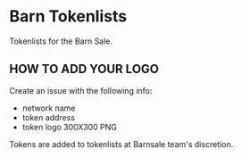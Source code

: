 # Barn Tokenlists
Tokenlists for the Barn Sale. 

## HOW TO ADD YOUR LOGO
Create an issue with the following info:
- network name
- token address
- token logo 300X300 PNG

Tokens are added to tokenlists at Barnsale team's discretion. 